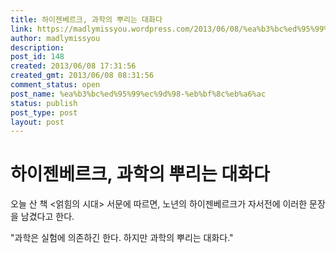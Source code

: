 ```yaml
---
title: 하이젠베르크, 과학의 뿌리는 대화다
link: https://madlymissyou.wordpress.com/2013/06/08/%ea%b3%bc%ed%95%99%ec%9d%98-%eb%bf%8c%eb%a6%ac/
author: madlymissyou
description: 
post_id: 148
created: 2013/06/08 17:31:56
created_gmt: 2013/06/08 08:31:56
comment_status: open
post_name: %ea%b3%bc%ed%95%99%ec%9d%98-%eb%bf%8c%eb%a6%ac
status: publish
post_type: post
layout: post
---
```


# 하이젠베르크, 과학의 뿌리는 대화다

오늘 산 책 <얽힘의 시대> 서문에 따르면, 노년의 하이젠베르크가 자서전에 이러한 문장을 남겼다고 한다. 

"과학은 실험에 의존하긴 한다. 하지만 과학의 뿌리는 대화다."